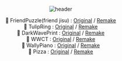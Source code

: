 <div align="center">

![header](https://capsule-render.vercel.app/api?type=waving&color=0:000000,100:FFFFFF&height=100&section=header&text=Gunami%20CodePen%20Remake&fontSize=30&fontColor=000000&animation=scaleIn&strokeWidth=2&stroke=FFFFFF)


🚀 FriendPuzzle(friend jisu) : [Original](https://codepen.io/ycw/pen/BaJVYyb) / [Remake](https://belugacurtain.github.io/codepen/FriendPuzzle/friendpuzzle.html)
<br/>
🚀 TulipRing : [Original](https://codepen.io/ycw/pen/rNKywXG) / [Remake](https://belugacurtain.github.io/codepen/TulipRing/tulipring.html)
<br/>
🚀 DarkWavePrint : [Original](https://codepen.io/ricardoolivaalonso/pen/zYrgJzz) / [Remake](https://belugacurtain.github.io/codepen/DarkWavePrint/darkwaveprint.html)
<br/>
🚀 WWCT : [Original](https://codepen.io/maxym11/pen/MWyKrRZ) / [Remake](https://belugacurtain.github.io/codepen/WWCT/tape.html)
<br/>
🚀 WallyPiano : [Original](https://codepen.io/allanesquina/pen/gONqpX) / [Remake](https://belugacurtain.github.io/codepen/WallyPiano/wallypiano.html)
<br/>
🚀 Pizza : [Original](https://codepen.io/TheMOZZARELLA/pen/oNpqgra) / [Remake](https://belugacurtain.github.io/codepen/Pizza/pizza.html)

</div>